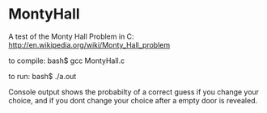 # MontyHall
A test of the Monty Hall Problem in C: http://en.wikipedia.org/wiki/Monty_Hall_problem

to compile:
bash$ gcc MontyHall.c

to run:
bash$ ./a.out

Console output shows the probabilty of a correct guess if you change your choice, and if you dont change your choice after a empty door is revealed.
